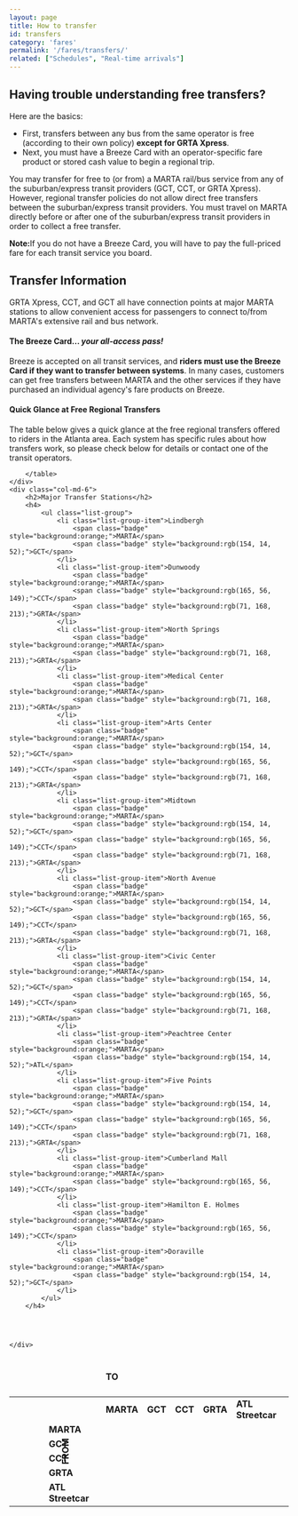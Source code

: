 ```yaml
---
layout: page
title: How to transfer
id: transfers
category: 'fares'
permalink: '/fares/transfers/'
related: ["Schedules", "Real-time arrivals"]
---
```


<div class="row">
    <div class="col-md-12">
        <h2>Having trouble understanding free transfers?</h2>
        <p>
        	Here are the basics:
        </p>
        <ul>
        	<li>
        		First, transfers between any bus from the same operator is free (according to their own policy) <strong>except for GRTA Xpress</strong>.
        	</li>
        	<li>
        		Next, you must have a Breeze Card with an operator-specific fare product or stored cash value to begin a regional trip.
        	</li>
        </ul>	
        <p>You may transfer for free to (or from) a MARTA rail/bus service from any of the suburban/express transit providers (GCT, CCT, or GRTA Xpress). However, regional transfer policies do not allow direct free transfers between the suburban/express transit providers. You must travel on MARTA directly before or after one of the suburban/express transit providers in order to collect a free transfer.</p>
        <p><strong>Note:</strong>If you do not have a Breeze Card, you will have to pay the full-priced fare for each transit service you board.</p>
    </div>
</div>  
<!-- <div class="row">
	<h2>Regional Transfer Policies</h2>
        <div class="col-xs-12 col-md-4">
            <div class="thumbnail">
                <a href="http://breezecard.com"><img src="/lib/images/breeze.png" alt="Breeze Card"></a>
                <div class="caption">
                    <h3 class="text-center">Breeze Card</h3>
                    <p>Your Breeze Card must have an operator-specific fare product or stored cash value in its purse to begin a trip.</p>
                    <p><strong>Note: </strong>If you do not have a Breeze Card, you will have to pay the full-priced fare for each transit service you board.</p>
                </div>
            </div>
        </div>
        <div class="col-xs-12 col-md-4">
            <div class="thumbnail">
                <a href="http://breezecard.com"><img src="/lib/images/breeze.png" alt="Breeze Card"></a>
                <div class="caption">
                    <h3 class="text-center">Pay</h3>
                    <p>You may transfer for free to (or from) a MARTA rail/bus service from any of the suburban/express transit providers (GCT, CCT, or GRTA Xpress).</p>
                </div>
            </div>
        </div>
        <div class="col-xs-12 col-md-4">
            <div class="thumbnail">
                <a href="http://atlanta.onebusaway.org/"><img src="/lib/images/oba_logo.png"></a>
                <div class="caption">
                    <h3 class="text-center">Pinpoint</h3>
                    <p>Regional transfer policies <strong>do not</strong> allow direct free transfers between the suburban/express transit providers. You must travel on MARTA directly before or after one of the suburban/express transit providers in order to collect a free transfer.</p>
                </div>
            </div>
        </div>
    </div> -->
      
<div class="row">
    <div class="col-md-6">
        <h2>Transfer Information</h2>
        <p>GRTA Xpress, CCT, and GCT all have connection points at major MARTA stations to allow convenient access for passengers to connect to/from MARTA's extensive rail and bus network.
        </p>
        <h4>The Breeze Card...
            <em>your all-access pass!</em>
        </h4>
        <p>
            Breeze is accepted on all transit services, and
            <strong>riders must use the Breeze Card if they want to transfer between systems</strong>. In many cases, customers can get free transfers between MARTA and the other services if they have purchased an individual agency's fare products on Breeze.
        </p>
        <h4>Quick Glance at Free Regional Transfers</h4>
        <p>The table below gives a quick glance at the free regional transfers offered to riders in the Atlanta area. Each system has specific rules about how transfers work, so please check below for details or contact one of the transit operators.</p>
        <table class="table">
            <thead>
                <tr>
                    <td style=" border: 0px !important;"></td>
                    <td style=" border: 0px;"></td>
                    <td colspan="5" class="text-center"><h4>TO</h4></td>
                </tr>
            </thead>
            <tbody>
                <tr>
                    <td rowspan="6" style="width:20px;position:relative;left:70px;-webkit-transform:rotate(-90deg);-moz-transform:rotate(-90deg);-o-transform: rotate(-90deg); z-index:-1000;"><h4>FROM</h4></td>
                    <td></td>
                    <td class="text-center">
                        <strong>MARTA</strong>
                    </td>
                    <td class="text-center">
                        <strong>GCT</strong>
                    </td>
                    <td class="text-center">
                        <strong>CCT</strong>
                    </td>
                    <td class="text-center">
                        <strong>GRTA</strong>
                    </td>
                    <td class="text-center">
                        <strong>ATL Streetcar</strong>
                    </td>
                </tr>
                <tr>
                    <td>
                        <strong>MARTA</strong>
                    </td>
                    <td class="text-center success"><a class="transfer" href="#from-marta"><span class="glyphicon glyphicon-ok" title="Free transfer allowed."></span></a>
                    </td>
                    <td class="text-center success"><a class="transfer" href="#from-marta"><span class="glyphicon glyphicon-ok" title="Free transfer allowed."></span></a>
                    </td>
                    <td class="text-center success"><a class="transfer" href="#from-marta"><span class="glyphicon glyphicon-ok" title="Free transfer allowed."></span></a>
                    </td>
                    <td class="text-center success"><a class="transfer" href="#from-marta"><span class="glyphicon glyphicon-ok" title="Free transfer allowed."></span></a>
                    </td>
                    <td class="text-center success"><a class="transfer" href="#from-grta"><span class="glyphicon glyphicon-ok" title="Free transfer allowed."></span></a>
                    </td>
                </tr>
                <tr>
                    <td>
                        <strong>GCT</strong>
                    </td>
                    <td class="text-center success"><a class="transfer" href="#from-gct"><span class="glyphicon glyphicon-ok" title="Free transfer allowed."></span></a>
                    </td>
                    <td class="text-center success"><a class="transfer" href="#from-gct"><span class="glyphicon glyphicon-ok" title="Free transfer allowed."></span></a>
                    </td>
                    <td class="text-center danger"><a class="transfer" href="#sub-exp"><span class="glyphicon glyphicon-remove" title="Free transfer not allowed."></span></a>
                    </td>
                    <td class="text-center danger"><a class="transfer" href="#sub-exp"><span class="glyphicon glyphicon-remove" title="Free transfer not allowed."></span></a>
                    </td>
                    <td class="text-center danger"><a class="transfer" href="#from-grta"><span class="glyphicon glyphicon-remove" title="Free transfer not allowed."></span></a>
                    </td>
                </tr>
                <tr>
                    <td>
                        <strong>CCT</strong>
                    </td>
                    <td class="text-center success"><a class="transfer" href="#from-cct"><span class="glyphicon glyphicon-ok" title="Free transfer allowed."></span></a>
                    </td>
                    <td class="text-center danger"><a class="transfer" href="#sub-exp"><span class="glyphicon glyphicon-remove" title="Free transfer not allowed."></span></a>
                    </td>
                    <td class="text-center success"><a class="transfer" href="#from-cct"><span class="glyphicon glyphicon-ok" title="Free transfer allowed."></span></a>
                    </td>
                    <td class="text-center danger"><a class="transfer" href="#sub-exp"><span class="glyphicon glyphicon-remove" title="Free transfer not allowed."></span></a>
                    </td>
                    <td class="text-center danger"><a class="transfer" href="#from-grta"><span class="glyphicon glyphicon-remove" title="Free transfer not allowed."></span></a>
                    </td>
                </tr>
                <tr>
                    <td>
                        <strong>GRTA</strong>
                    </td>
                    <td class="text-center success"><a class="transfer" href="#from-grta"><span class="glyphicon glyphicon-ok" title="Free transfer allowed."></span></a>
                    </td>
                    <td class="text-center danger"><a class="transfer" href="#sub-exp"><span class="glyphicon glyphicon-remove" title="Free transfer not allowed."></span></a>
                    </td>
                    <td class="text-center danger"><a class="transfer" href="#sub-exp"><span class="glyphicon glyphicon-remove" title="Free transfer not allowed."></span></a>
                    </td>
                    <td class="text-center danger"><a class="transfer" href="#from-grta"><span class="glyphicon glyphicon-remove" title="Free transfer not allowed."></span></a>
                    </td>
                    <td class="text-center danger"><a class="transfer" href="#from-grta"><span class="glyphicon glyphicon-remove" title="Free transfer not allowed."></span></a>
                    </td>
                </tr>
                <tr>
                    <td>
                        <strong>ATL Streetcar</strong>
                    </td>
                    <td class="text-center warning"><a class="transfer" href="#from-grta"><span class="glyphicon glyphicon-question-sign" title="Free transfer allowed."></span></a>
                    </td>
                    <td class="text-center danger"><a class="transfer" href="#sub-exp"><span class="glyphicon glyphicon-remove" title="Free transfer not allowed."></span></a>
                    </td>
                    <td class="text-center danger"><a class="transfer" href="#sub-exp"><span class="glyphicon glyphicon-remove" title="Free transfer not allowed."></span></a>
                    </td>
                    <td class="text-center danger"><a class="transfer" href="#from-grta"><span class="glyphicon glyphicon-remove" title="Free transfer not allowed."></span></a>
                    </td>
                    <td class="text-center danger"><a class="transfer" href="#from-grta"><span class="glyphicon glyphicon-remove" title="Free transfer not allowed."></span></a>
                    </td>
                </tr>
            </tbody>

        </table>
    </div>
    <div class="col-md-6">
        <h2>Major Transfer Stations</h2>
        <h4>
            <ul class="list-group">
                <li class="list-group-item">Lindbergh
                    <span class="badge" style="background:orange;">MARTA</span>
                    <span class="badge" style="background:rgb(154, 14, 52);">GCT</span>
                </li>
                <li class="list-group-item">Dunwoody
                    <span class="badge" style="background:orange;">MARTA</span>
                    <span class="badge" style="background:rgb(165, 56, 149);">CCT</span>
                    <span class="badge" style="background:rgb(71, 168, 213);">GRTA</span>
                </li>
                <li class="list-group-item">North Springs
                    <span class="badge" style="background:orange;">MARTA</span>
                    <span class="badge" style="background:rgb(71, 168, 213);">GRTA</span>
                </li>
                <li class="list-group-item">Medical Center
                    <span class="badge" style="background:orange;">MARTA</span>
                    <span class="badge" style="background:rgb(71, 168, 213);">GRTA</span>
                </li>
                <li class="list-group-item">Arts Center
                    <span class="badge" style="background:orange;">MARTA</span>
                    <span class="badge" style="background:rgb(154, 14, 52);">GCT</span>
                    <span class="badge" style="background:rgb(165, 56, 149);">CCT</span>
                    <span class="badge" style="background:rgb(71, 168, 213);">GRTA</span>
                </li>
                <li class="list-group-item">Midtown
                    <span class="badge" style="background:orange;">MARTA</span>
                    <span class="badge" style="background:rgb(154, 14, 52);">GCT</span>
                    <span class="badge" style="background:rgb(165, 56, 149);">CCT</span>
                    <span class="badge" style="background:rgb(71, 168, 213);">GRTA</span>
                </li>
                <li class="list-group-item">North Avenue
                    <span class="badge" style="background:orange;">MARTA</span>
                    <span class="badge" style="background:rgb(154, 14, 52);">GCT</span>
                    <span class="badge" style="background:rgb(165, 56, 149);">CCT</span>
                    <span class="badge" style="background:rgb(71, 168, 213);">GRTA</span>
                </li>
                <li class="list-group-item">Civic Center
                    <span class="badge" style="background:orange;">MARTA</span>
                    <span class="badge" style="background:rgb(154, 14, 52);">GCT</span>
                    <span class="badge" style="background:rgb(165, 56, 149);">CCT</span>
                    <span class="badge" style="background:rgb(71, 168, 213);">GRTA</span>
                </li>
                <li class="list-group-item">Peachtree Center
                    <span class="badge" style="background:orange;">MARTA</span>
                    <span class="badge" style="background:rgb(154, 14, 52);">ATL</span>
                </li>
                <li class="list-group-item">Five Points
                    <span class="badge" style="background:orange;">MARTA</span>
                    <span class="badge" style="background:rgb(154, 14, 52);">GCT</span>
                    <span class="badge" style="background:rgb(165, 56, 149);">CCT</span>
                    <span class="badge" style="background:rgb(71, 168, 213);">GRTA</span>
                </li>
                <li class="list-group-item">Cumberland Mall
                    <span class="badge" style="background:orange;">MARTA</span>
                    <span class="badge" style="background:rgb(165, 56, 149);">CCT</span>
                </li>
                <li class="list-group-item">Hamilton E. Holmes
                    <span class="badge" style="background:orange;">MARTA</span>
                    <span class="badge" style="background:rgb(165, 56, 149);">CCT</span>
                </li>
                <li class="list-group-item">Doraville
                    <span class="badge" style="background:orange;">MARTA</span>
                    <span class="badge" style="background:rgb(154, 14, 52);">GCT</span>
                </li>
            </ul>
        </h4>




    </div>
</div>


